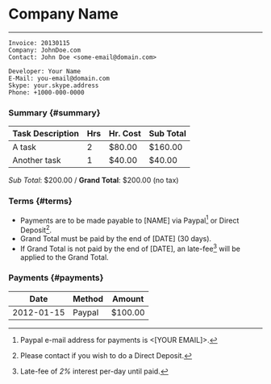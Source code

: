 # Company Name

---------------------------------------

    Invoice: 20130115
    Company: JohnDoe.com
    Contact: John Doe <some-email@domain.com>

    Developer: Your Name
    E-Mail: you-email@domain.com
    Skype: your.skype.address
    Phone: +1000-000-0000

### Summary {#summary}

Task Description                 | Hrs    | Hr. Cost  | Sub Total
-------------------------------- | ------ | --------- | ---------
A task                           | 2      | $80.00    | $160.00
Another task                     | 1      | $40.00    | $40.00

*Sub Total*: $200.00 / **Grand Total**: $200.00 (no tax)

### Terms {#terms}

+ Payments are to be made payable to [NAME] via Paypal[^1] or Direct Deposit[^2].
+ Grand Total must be paid by the end of [DATE] (30 days).
+ If Grand Total is not paid by the end of [DATE], an late-fee[^3] will be applied to the Grand Total.

### Payments {#payments}

Date       | Method     | Amount
---------- | ---------- | ------
2012-01-15 | Paypal     | $100.00


[^1]: Paypal e-mail address for payments is <[YOUR EMAIL]>.
[^2]: Please contact if you wish to do a Direct Deposit.
[^3]: Late-fee of *2%* interest per-day until paid.